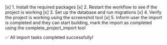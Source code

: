 [x] 1. Install the required packages
[x] 2. Restart the workflow to see if the project is working
[x] 3. Set up the database and run migrations
[x] 4. Verify the project is working using the screenshot tool
[x] 5. Inform user the import is completed and they can start building, mark the import as completed using the complete_project_import tool

✅ All import tasks completed successfully!